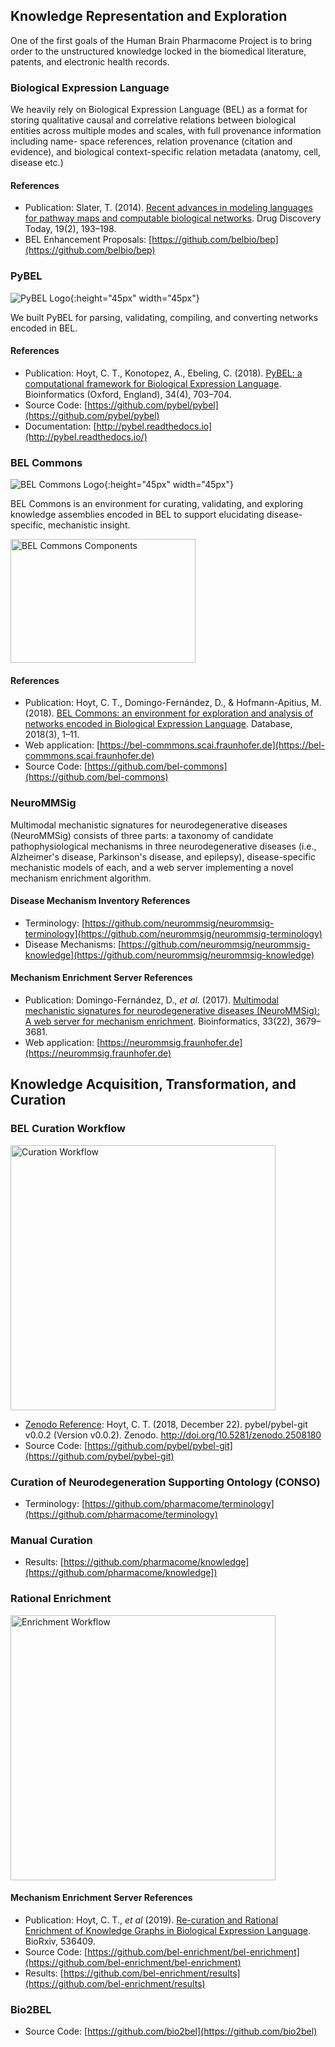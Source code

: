 ## Knowledge Representation and Exploration

One of the first goals of the Human Brain Pharmacome Project is to bring order
to the unstructured knowledge locked in the biomedical literature, patents,
and electronic health records.

### Biological Expression Language

We heavily rely on Biological Expression Language (BEL) as a format for storing qualitative causal and correlative relations between biological entities across multiple modes and scales, with full provenance information including name- space references, relation provenance (citation and evidence), and biological context-specific relation metadata (anatomy, cell, disease etc.)

#### References

- Publication: Slater, T. (2014). [Recent advances in modeling languages for pathway maps and computable biological networks](https://doi.org/10.1016/j.drudis.2013.12.011). Drug Discovery Today, 19(2), 193–198. 
- BEL Enhancement Proposals: [https://github.com/belbio/bep](https://github.com/belbio/bep)

### PyBEL

![PyBEL Logo](img/pybel-logo.png){:height="45px" width="45px"}

We built PyBEL for parsing, validating, compiling, and converting networks encoded in BEL.

#### References

- Publication: Hoyt, C. T., Konotopez, A., Ebeling, C. (2018). [PyBEL: a computational framework for Biological Expression Language](https://doi.org/10.1093/bioinformatics/btx660). Bioinformatics (Oxford, England), 34(4), 703–704. 
- Source Code: [https://github.com/pybel/pybel](https://github.com/pybel/pybel)
- Documentation: [http://pybel.readthedocs.io](http://pybel.readthedocs.io/)

### BEL Commons

![BEL Commons Logo](img/bel-commons-logo.png){:height="45px" width="45px"}

BEL Commons is an environment for curating, validating, and exploring knowledge assemblies encoded in BEL to support 
elucidating disease-specific, mechanistic insight.

<img src="img/bel-commons-components.png" alt="BEL Commons Components" width="296" height="198"/>

#### References

- Publication: Hoyt, C. T., Domingo-Fernández, D., & Hofmann-Apitius, M. (2018). [BEL Commons: an environment for exploration and analysis of networks encoded in Biological Expression Language](https://doi.org/10.1093/database/bay126). Database, 2018(3), 1–11.
- Web application: [https://bel-commmons.scai.fraunhofer.de](https://bel-commmons.scai.fraunhofer.de)
- Source Code: [https://github.com/bel-commons](https://github.com/bel-commons)

### NeuroMMSig

Multimodal mechanistic signatures for neurodegenerative diseases (NeuroMMSig) consists of three parts: a taxonomy
of candidate pathophysiological mechanisms in three neurodegenerative diseases (i.e., Alzheimer's disease, Parkinson's 
disease, and epilepsy), disease-specific mechanistic models of each, and a web server implementing
a novel mechanism enrichment algorithm.

#### Disease Mechanism Inventory References

- Terminology: [https://github.com/neurommsig/neurommsig-terminology](https://github.com/neurommsig/neurommsig-terminology)
- Disease Mechanisms: [https://github.com/neurommsig/neurommsig-knowledge](https://github.com/neurommsig/neurommsig-knowledge)

#### Mechanism Enrichment Server References

- Publication: Domingo-Fernández, D., *et al.* (2017). [Multimodal mechanistic signatures for neurodegenerative diseases (NeuroMMSig): A web server for mechanism enrichment](https://doi.org/10.1093/bioinformatics/btx399). Bioinformatics, 33(22), 3679–3681. 
- Web application: [https://neurommsig.fraunhofer.de](https://neurommsig.fraunhofer.de)

## Knowledge Acquisition, Transformation, and Curation

### BEL Curation Workflow

<img src="img/curation-workflow.png" alt="Curation Workflow" width="424" height="424"/>

- [Zenodo Reference](http://doi.org/10.5281/zenodo.2508180): Hoyt, C. T. (2018, December 22). pybel/pybel-git v0.0.2 (Version v0.0.2). Zenodo. http://doi.org/10.5281/zenodo.2508180
- Source Code: [https://github.com/pybel/pybel-git](https://github.com/pybel/pybel-git)

### Curation of Neurodegeneration Supporting Ontology (CONSO)

- Terminology: [https://github.com/pharmacome/terminology](https://github.com/pharmacome/terminology)

### Manual Curation

- Results: [https://github.com/pharmacome/knowledge](https://github.com/pharmacome/knowledge])

### Rational Enrichment

<img src="img/enrichment-workflow.png" alt="Enrichment Workflow" width="424" height="424"/>

#### Mechanism Enrichment Server References

- Publication: Hoyt, C. T., *et al* (2019). [Re-curation and Rational Enrichment of Knowledge Graphs in Biological Expression Language](https://doi.org/10.1101/536409). BioRxiv, 536409. 
- Source Code: [https://github.com/bel-enrichment/bel-enrichment](https://github.com/bel-enrichment/bel-enrichment)
- Results: [https://github.com/bel-enrichment/results](https://github.com/bel-enrichment/results)

### Bio2BEL

- Source Code: [https://github.com/bio2bel](https://github.com/bio2bel)

